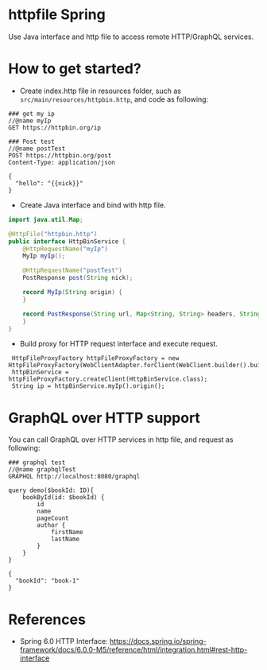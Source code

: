 httpfile Spring
==================

Use Java interface and http file to access remote HTTP/GraphQL services.

# How to get started?

* Create index.http file in resources folder, such as `src/main/resources/httpbin.http`, and code as following:

```
### get my ip
//@name myIp
GET https://httpbin.org/ip

### Post test
//@name postTest
POST https://httpbin.org/post
Content-Type: application/json

{
  "hello": "{{nick}}"
}
```

* Create Java interface and bind with http file.

```java
import java.util.Map;

@HttpFile("httpbin.http")
public interface HttpBinService {
    @HttpRequestName("myIp")
    MyIp myIp();

    @HttpRequestName("postTest")
    PostResponse post(String nick);

    record MyIp(String origin) {
    }

    record PostResponse(String url, Map<String, String> headers, String data) {
    }
}
```

* Build proxy for HTTP request interface and execute request.

```
 HttpFileProxyFactory httpFileProxyFactory = new HttpFileProxyFactory(WebClientAdapter.forClient(WebClient.builder().build()));
 httpBinService = httpFileProxyFactory.createClient(HttpBinService.class);
 String ip = httpBinService.myIp().origin();
```

# GraphQL over HTTP support

You can call GraphQL over HTTP services in http file, and request as following:

```
### graphql test
//@name graphqlTest
GRAPHQL http://localhost:8080/graphql

query demo($bookId: ID){
    bookById(id: $bookId) {
        id
        name
        pageCount
        author {
            firstName
            lastName
        }
    }
}

{
  "bookId": "book-1"
}
```

# References

* Spring 6.0 HTTP Interface: https://docs.spring.io/spring-framework/docs/6.0.0-M5/reference/html/integration.html#rest-http-interface
  